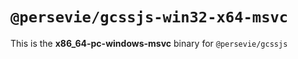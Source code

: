 # `@persevie/gcssjs-win32-x64-msvc`

This is the **x86_64-pc-windows-msvc** binary for `@persevie/gcssjs`
